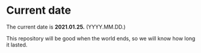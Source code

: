 # Current date

The current date is **2021.01.25.** (YYYY.MM.DD.)

This repository will be good when the world ends, so we will know how long it lasted.